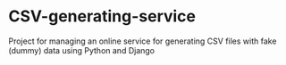 # CSV-generating-service
Project for managing an online service for generating CSV files with fake (dummy) data using Python and Django

